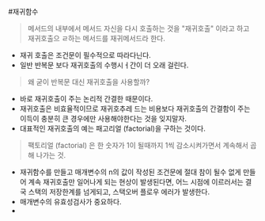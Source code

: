 #재귀함수
> 메서드의 내부에서 메서드 자신을 다시 호출하는 것을 "재귀호출" 이라고 하고 재귀호출으 ㄹ하는 메서드를 재귀메서드라 한다.

- 재귀 호출은 조건문이 필수적으로 따라다닌다.
- 일반 반복문 보다 재귀호출의 수행시ㅓ간이 더 오래 걸린다.

> 왜 굳이 반복문 대신 재귀호출을 사용할까?

- 바로 재귀호출이 주는 논리적 간결한 때문이다. 
- 재귀호출은 비효율적이므로 재귀호추레 드는 비용보다 재귀호출의 간결함이 주는 이득이 충분히 큰 경우에만 사용해야한다는 것을 잊지말자.
- 대표적인 재귀호출의 예는 패고리얼 (factorial)을 구하는 것이다.

> 팩토리얼 (factorial) 은 한 숫자가 1이 될때까지 1씩 감소시켜가면서 계속해서 곱해 나가는 것.

- 재귀함수를 만들고 매개변수의 n의 값이 작성된 조건문에 절대 참이 될수 없게 만들어 계속 재귀호출만 일어나게 되는 현상이 발생된다면, 어느 시점에 이르러서는 결국 스택의 저장한계를 넘게되고, 스택오버 플로우 에러가 발생한다.
- 매개변수의 유효성검사가 중요하다.
- 